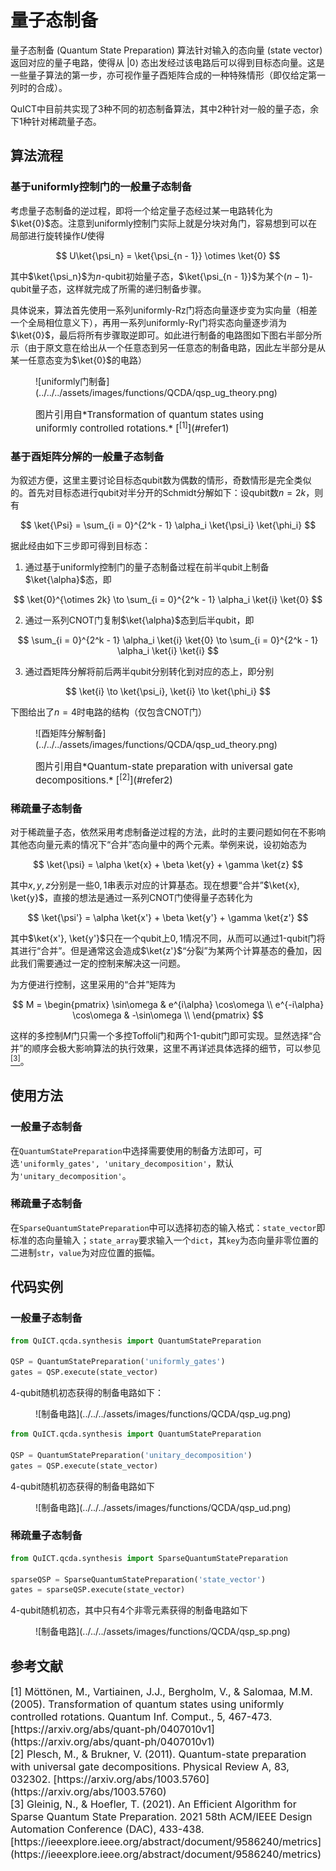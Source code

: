 # 量子态制备

量子态制备 (Quantum State Preparation) 算法针对输入的态向量 (state vector) 返回对应的量子电路，使得从 $|0⟩$ 态出发经过该电路后可以得到目标态向量。这是一些量子算法的第一步，亦可视作量子酉矩阵合成的一种特殊情形（即仅给定第一列时的合成）。

QuICT中目前共实现了3种不同的初态制备算法，其中2种针对一般的量子态，余下1种针对稀疏量子态。

## 算法流程

### 基于uniformly控制门的一般量子态制备

考虑量子态制备的逆过程，即将一个给定量子态经过某一电路转化为$\ket{0}$态。注意到uniformly控制门实际上就是分块对角门，容易想到可以在局部进行旋转操作$U$使得

$$
U\ket{\psi_n} = \ket{\psi_{n - 1}} \otimes \ket{0}
$$

其中$\ket{\psi_n}$为$n$-qubit初始量子态，$\ket{\psi_{n - 1}}$为某个$(n - 1)$-qubit量子态，这样就完成了所需的递归制备步骤。

具体说来，算法首先使用一系列uniformly-Rz门将态向量逐步变为实向量（相差一个全局相位意义下），再用一系列uniformly-Ry门将实态向量逐步消为$\ket{0}$，最后将所有步骤取逆即可。如此进行制备的电路图如下图右半部分所示（由于原文意在给出从一个任意态到另一任意态的制备电路，因此左半部分是从某一任意态变为$\ket{0}$的电路）

<figure markdown>
![uniformly门制备](../../../assets/images/functions/QCDA/qsp_ug_theory.png)
<p markdown="1" style="font-size:15px;"> 图片引用自*Transformation of quantum states using uniformly controlled rotations.* [<sup>[1]</sup>](#refer1)
</figure>

### 基于酉矩阵分解的一般量子态制备

为叙述方便，这里主要讨论目标态qubit数为偶数的情形，奇数情形是完全类似的。首先对目标态进行qubit对半分开的Schmidt分解如下：设qubit数$n = 2k$，则有

$$
\ket{\Psi} = \sum_{i = 0}^{2^k - 1} \alpha_i \ket{\psi_i} \ket{\phi_i}
$$

据此经由如下三步即可得到目标态：
1. 通过基于uniformly控制门的量子态制备过程在前半qubit上制备$\ket{\alpha}$态，即

$$
\ket{0}^{\otimes 2k} \to \sum_{i = 0}^{2^k - 1} \alpha_i \ket{i} \ket{0}
$$

2. 通过一系列CNOT门复制$\ket{\alpha}$态到后半qubit，即

$$
\sum_{i = 0}^{2^k - 1} \alpha_i \ket{i} \ket{0} \to \sum_{i = 0}^{2^k - 1} \alpha_i \ket{i} \ket{i}
$$

3. 通过酉矩阵分解将前后两半qubit分别转化到对应的态上，即分别

$$
\ket{i} \to \ket{\psi_i}, \ket{i} \to \ket{\phi_i}
$$

下图给出了$n = 4$时电路的结构（仅包含CNOT门）

<figure markdown>
![酉矩阵分解制备](../../../assets/images/functions/QCDA/qsp_ud_theory.png)
<p markdown="1" style="font-size:15px;"> 图片引用自*Quantum-state preparation with universal gate decompositions.* [<sup>[2]</sup>](#refer2)
</figure>

### 稀疏量子态制备

对于稀疏量子态，依然采用考虑制备逆过程的方法，此时的主要问题如何在不影响其他态向量元素的情况下“合并”态向量中的两个元素。举例来说，设初始态为

$$
\ket{\psi} = \alpha \ket{x} + \beta \ket{y} + \gamma \ket{z}
$$

其中$x, y, z$分别是一些$0, 1$串表示对应的计算基态。现在想要“合并”$\ket{x}, \ket{y}$，直接的想法是通过一系列CNOT门使得量子态转化为

$$
\ket{\psi'} = \alpha \ket{x'} + \beta \ket{y'} + \gamma \ket{z'}
$$

其中$\ket{x'}, \ket{y'}$只在一个qubit上$0, 1$情况不同，从而可以通过$1$-qubit门将其进行“合并”。但是通常这会造成$\ket{z'}$“分裂”为某两个计算基态的叠加，因此我们需要通过一定的控制来解决这一问题。

为方便进行控制，这里采用的“合并”矩阵为

$$
M = \begin{pmatrix}
\sin\omega & e^{i\alpha} \cos\omega \\
e^{-i\alpha} \cos\omega & -\sin\omega \\
\end{pmatrix}
$$

这样的多控制$M$门只需一个多控Toffoli门和两个$1$-qubit门即可实现。显然选择“合并”的顺序会极大影响算法的执行效果，这里不再详述具体选择的细节，可以参见[<sup>[3]</sup>](#refer3)。

## 使用方法

### 一般量子态制备

在`QuantumStatePreparation`中选择需要使用的制备方法即可，可选`'uniformly_gates', 'unitary_decomposition'`，默认为`'unitary_decomposition'`。

### 稀疏量子态制备

在`SparseQuantumStatePreparation`中可以选择初态的输入格式：`state_vector`即标准的态向量输入；`state_array`要求输入一个`dict`，其`key`为态向量非零位置的二进制`str`，`value`为对应位置的振幅。

## 代码实例

### 一般量子态制备

``` python
from QuICT.qcda.synthesis import QuantumStatePreparation

QSP = QuantumStatePreparation('uniformly_gates')
gates = QSP.execute(state_vector)
```

4-qubit随机初态获得的制备电路如下：

<figure markdown>
![制备电路](../../../assets/images/functions/QCDA/qsp_ug.png)
</figure>

``` python
from QuICT.qcda.synthesis import QuantumStatePreparation

QSP = QuantumStatePreparation('unitary_decomposition')
gates = QSP.execute(state_vector)
```

4-qubit随机初态获得的制备电路如下

<figure markdown>
![制备电路](../../../assets/images/functions/QCDA/qsp_ud.png)
</figure>

### 稀疏量子态制备

``` python
from QuICT.qcda.synthesis import SparseQuantumStatePreparation

sparseQSP = SparseQuantumStatePreparation('state_vector')
gates = sparseQSP.execute(state_vector)
```

4-qubit随机初态，其中只有4个非零元素获得的制备电路如下

<figure markdown>
![制备电路](../../../assets/images/functions/QCDA/qsp_sp.png)
</figure>

## 参考文献

<div id="refer1"></div>
<font size=3>
[1] Möttönen, M., Vartiainen, J.J., Bergholm, V., & Salomaa, M.M. (2005). Transformation of quantum states using uniformly controlled rotations. Quantum Inf. Comput., 5, 467-473. [https://arxiv.org/abs/quant-ph/0407010v1](https://arxiv.org/abs/quant-ph/0407010v1)
</font>

<div id="refer2"></div>
<font size=3>
[2] Plesch, M., & Brukner, V. (2011). Quantum-state preparation with universal gate decompositions. Physical Review A, 83, 032302. [https://arxiv.org/abs/1003.5760](https://arxiv.org/abs/1003.5760)
</font>

<div id="refer3"></div>
<font size=3>
[3] Gleinig, N., & Hoefler, T. (2021). An Efficient Algorithm for Sparse Quantum State Preparation. 2021 58th ACM/IEEE Design Automation Conference (DAC), 433-438. [https://ieeexplore.ieee.org/abstract/document/9586240/metrics](https://ieeexplore.ieee.org/abstract/document/9586240/metrics)
</font>
